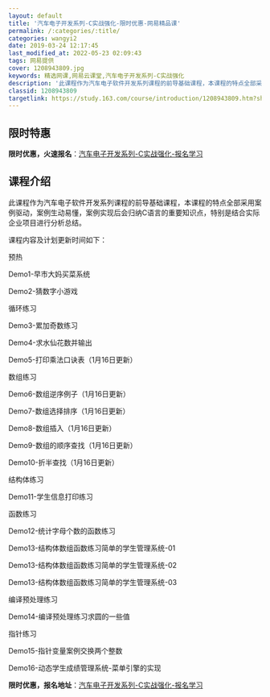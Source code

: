 ```yaml
---
layout: default
title: '汽车电子开发系列-C实战强化-限时优惠-网易精品课'
permalink: /:categories/:title/
categories: wangyi2
date: 2019-03-24 12:17:45
last_modified_at: 2022-05-23 02:09:43
tags: 网易提供
cover: 1208943809.jpg
keywords: 精选网课,网易云课堂,汽车电子开发系列-C实战强化
description: '此课程作为汽车电子软件开发系列课程的前导基础课程，本课程的特点全部采用案例驱动，案例生动易懂，案例实现后会归纳C语言的重'
classid: 1208943809
targetlink: https://study.163.com/course/introduction/1208943809.htm?share=1&shareId=1025206652&utm_campaign=share&utm_medium=iphoneShare&utm_source=&utm_u=1025206652
---
```


## 限时特惠

**限时优惠，火速报名**：[汽车电子开发系列-C实战强化-报名学习](https://study.163.com/course/introduction/1208943809.htm?share=1&shareId=1025206652&utm_campaign=share&utm_medium=iphoneShare&utm_source=&utm_u=1025206652)

## 课程介绍

此课程作为汽车电子软件开发系列课程的前导基础课程，本课程的特点全部采用案例驱动，案例生动易懂，案例实现后会归纳C语言的重要知识点，特别是结合实际企业项目进行分析总结。

课程内容及计划更新时间如下：

预热

Demo1-早市大妈买菜系统

Demo2-猜数字小游戏

循环练习

Demo3-累加奇数练习

Demo4-求水仙花数并输出

Demo5-打印乘法口诀表（1月16日更新）

数组练习

Demo6-数组逆序例子（1月16日更新）

Demo7-数组选择排序（1月16日更新）

Demo8-数组插入（1月16日更新）

Demo9-数组的顺序查找（1月16日更新）

Demo10-折半查找（1月16日更新）

结构体练习

Demo11-学生信息打印练习

函数练习

Demo12-统计字母个数的函数练习

Demo13-结构体数组函数练习简单的学生管理系统-01

Demo13-结构体数组函数练习简单的学生管理系统-02

Demo13-结构体数组函数练习简单的学生管理系统-03

编译预处理练习

Demo14-编译预处理练习求圆的一些值

指针练习

Demo15-指针变量案例交换两个整数

Demo16-动态学生成绩管理系统-菜单引擎的实现

**限时优惠，报名地址**：[汽车电子开发系列-C实战强化-报名学习](https://study.163.com/course/introduction/1208943809.htm?share=1&shareId=1025206652&utm_campaign=share&utm_medium=iphoneShare&utm_source=&utm_u=1025206652)

